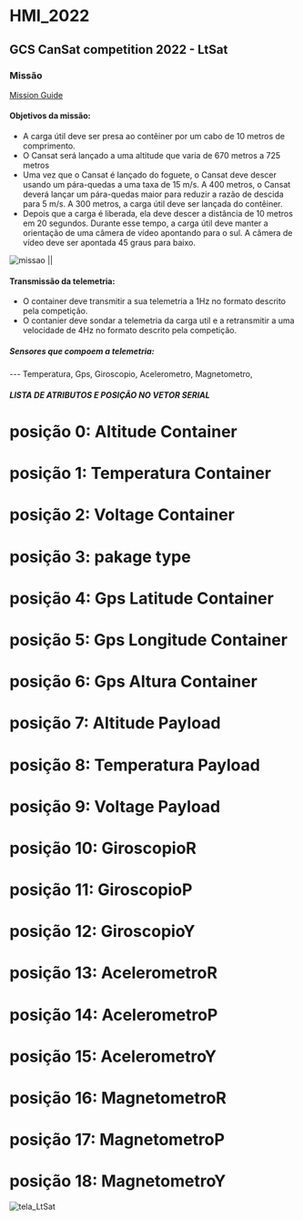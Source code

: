 # HMI_2022
## GCS CanSat competition 2022 - LtSat
### Missão
[Mission Guide](https://www.cansatcompetition.com/docs/CanSat_Mission_Guide_2022.pdf)
#### Objetivos da missão:
- A carga útil deve ser presa ao contêiner por um cabo de 10 metros de comprimento.
- O Cansat será lançado a uma altitude que varia de 670 metros a 725 metros
- Uma vez que o Cansat é lançado do foguete, o Cansat deve descer usando um pára-quedas a uma taxa de 15 m/s. A 400 metros, o Cansat deverá lançar um pára-quedas maior para reduzir a razão de descida para 5 m/s. A 300 metros, a carga útil deve ser lançada do contêiner. 
- Depois que a carga é liberada, ela deve descer a distância de 10 metros em 20 segundos. Durante esse tempo, a carga útil deve manter a orientação de uma câmera de vídeo apontando para o sul. A câmera de vídeo deve ser apontada 45 graus para baixo.

![missao](https://user-images.githubusercontent.com/38894557/179631533-d23d1bf5-d1b0-4a0b-a535-b012e1dd91a2.png) || 

#### Transmissão da telemetria:
- O container deve transmitir a sua telemetria a 1Hz no formato descrito pela competição.
- O contanier deve sondar a telemetria da carga util e a retransmitir a uma velocidade de 4Hz no formato descrito pela competição.
##### Sensores que compoem a telemetria: 
--- Temperatura, Gps, Giroscopio, Acelerometro, Magnetometro, 

##### LISTA DE ATRIBUTOS E POSIÇÃO NO VETOR SERIAL   
# posição 0: Altitude Container
# posição 1: Temperatura Container
# posição 2: Voltage Container
# posição 3: pakage type
# posição 4: Gps Latitude Container
# posição 5: Gps Longitude Container
# posição 6: Gps Altura Container
# posição 7: Altitude Payload
# posição 8: Temperatura Payload
# posição 9: Voltage Payload
# posição 10: GiroscopioR
# posição 11: GiroscopioP
# posição 12: GiroscopioY
# posição 13: AcelerometroR
# posição 14: AcelerometroP
# posição 15: AcelerometroY
# posição 16: MagnetometroR
# posição 17: MagnetometroP
# posição 18: MagnetometroY


![tela_LtSat](https://user-images.githubusercontent.com/38894557/167059631-af16e0d4-5320-4732-9799-02a736a92e47.png)
